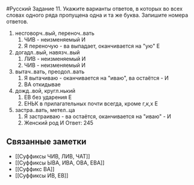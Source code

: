 #Русский 
Задание 11. Укажите варианты ответов, в которых во всех словах одного ряда пропущена
одна и та же буква. Запишите номера ответов.
1. несговорч..вый, переноч..вать
	1. ЧИВ - неизменяемый И
	2. Я переночую - ва выпадает, оканчивается на "ую" Е
2. догадл..вый, навязч..вый
	1. ЛИВ - неизменяемый И
	2. ЧИВ - неизменяемый И
3. вытач..вать, преодол..вать
	1. Я вытачиваю - оканчивается на "иваю", ва остаётся - И
	2. ВА откидывае
4. дожд..вой, кругл.нький
	1. ЕВ без ударения Е
	2. ЕНЬК в прилагательных почти всегда, кроме г,к,х Е
5. застра..вать, метел..ца
	1. Я застраиваю - ва остаётся, оканчивается на "иваю" - И
	2. Женский род И
Ответ: 245
## Связанные заметки
- [[Суффиксы ЧИВ, ЛИВ, ЧАТ]]
- [[Суффиксы ЫВА, ИВА, ОВА, ЕВА]]
- [[Суффикс ВА]] 
- [[Суффиксы ИВ, ЕВ]]